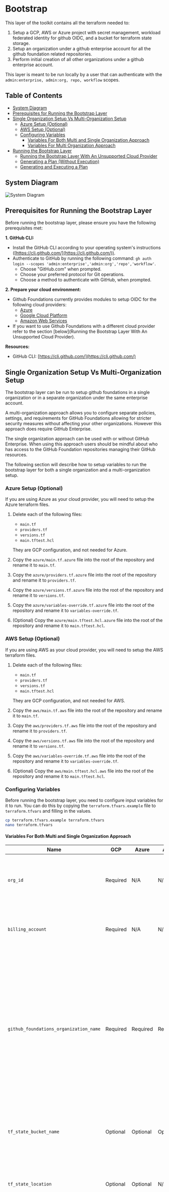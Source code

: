 # Bootstrap

This layer of the toolkit contains all the terraform needed to:

 1. Setup a GCP, AWS or Azure project with secret management, workload federated identity for github OIDC, and a bucket for terraform state storage.
 2. Setup an organization under a github enterprise account for all the github foundation related repositories.
 3. Perform initial creation of all other organizations under a github enterprise account.

 This layer is meant to be run locally by a user that can authenticate with the `admin:enterprise, admin:org, repo, workflow` scopes.

## Table of Contents

- [System Diagram](#system-diagram)
- [Prerequisites for Running the Bootstrap Layer](#prerequisites-for-running-the-bootstrap-layer)
- [Single Organization Setup Vs Multi-Organization Setup](#single-organization-setup-vs-multi-organization-setup)
  - [Azure Setup (Optional)](#azure-setup-optional)
  - [AWS Setup (Optional)](#aws-setup-optional)
  - [Configuring Variables](#configuring-variables)
    - [Variables For Both Multi and Single Organization Approach](#variables-for-both-multi-and-single-organization-approach)
    - [Variables For Multi Organization Approach](#variables-for-multi-organization-approach)
- [Running the Bootstrap Layer](#running-the-bootstrap-layer)
  - [Running the Bootstrap Layer With An Unsupported Cloud Provider](#running-the-bootstrap-layer-with-an-unsupported-cloud-provider)
  - [Generating a Plan (Without Execution)](#generating-a-plan-without-execution)
  - [Generating and Executing a Plan](#generating-and-executing-a-plan)

## System Diagram

![System Diagram](../resources/images/system_diagram.png)

## Prerequisites for Running the Bootstrap Layer

Before running the bootstrap layer, please ensure you have the following prerequisites met:

**1. GitHub CLI:**

- Install the GitHub CLI according to your operating system's instructions ([https://cli.github.com/](https://cli.github.com/)).
- Authenticate to GitHub by running the following command: `gh auth login --scopes 'admin:enterprise','admin:org','repo','workflow'`.
  - Choose "GitHub.com" when prompted.
  - Choose your preferred protocol for Git operations.
  - Choose a method to authenticate with GitHub, when prompted.

**2. Prepare your cloud environment:**

- Github Foundations currently provides modules to setup OIDC for the following cloud providers:
  - [Azure](./AZURE_SETUP.md)
  - [Google Cloud Platform](./GCP_SETUP.md)
  - [Amazon Web Services](./AWS_SETUP.md)
- If you want to use Github Foundations with a different cloud provider refer to the section [below](Running the Bootstrap Layer With An Unsupported Cloud Provider).

**Resources:**

- GitHub CLI: [https://cli.github.com/](https://cli.github.com/)

## Single Organization Setup Vs Multi-Organization Setup

The bootstrap layer can be run to setup github foundations in a single organization or in a separate organization under the same enterprise account.

A multi-organization approach allows you to configure separate policies, settings, and requirements for GitHub Foundations allowing for stricter security measures without affecting your other organizations. However this approach does require GitHub Enterprise.

The single organization approach can be used with or without GitHub Enterprise. When using this approach users should be mindful about who has access to the GitHub Foundation repositories managing their GitHub resources.

The following section will describe how to setup variables to run the bootstrap layer for both a single organization and a multi-organization setup.

### Azure Setup (Optional)

If you are using Azure as your cloud provider, you will need to setup the Azure terraform files.

1. Delete each of the following files:

    - `main.tf`
    - `providers.tf`
    - `versions.tf`
    - `main.tftest.hcl`

    They are GCP configuration, and not needed for Azure.

2. Copy the `azure/main.tf.azure` file into the root of the repository and rename it to `main.tf`.
3. Copy the `azure/providers.tf.azure` file into the root of the repository and rename it to `providers.tf`.
4. Copy the `azure/versions.tf.azure` file into the root of the repository and rename it to `versions.tf`.
5. Copy the `azure/variables-override.tf.azure` file into the root of the repository and rename it to `variables-override.tf`.
6. (Optional) Copy the `azure/main.tftest.hcl.azure` file into the root of the repository and rename it to `main.tftest.hcl`.

### AWS Setup (Optional)

If you are using AWS as your cloud provider, you will need to setup the AWS terraform files.

1. Delete each of the following files:

    - `main.tf`
    - `providers.tf`
    - `versions.tf`
    - `main.tftest.hcl`

    They are GCP configuration, and not needed for AWS.

2. Copy the `aws/main.tf.aws` file into the root of the repository and rename it to `main.tf`.
3. Copy the `aws/providers.tf.aws` file into the root of the repository and rename it to `providers.tf`.
4. Copy the `aws/versions.tf.aws` file into the root of the repository and rename it to `versions.tf`.
5. Copy the `aws/variables-override.tf.aws` file into the root of the repository and rename it to `variables-override.tf`.
6. (Optional) Copy the `aws/main.tftest.hcl.aws` file into the root of the repository and rename it to `main.tftest.hcl`.

### Configuring Variables

Before running the bootstrap layer, you need to configure input variables for it to run. You can do this by copying the `terraform.tfvars.example` file to `terraform.tfvars` and filling in the values.

```bash
cp terraform.tfvars.example terraform.tfvars
nano terraform.tfvars
```

#### Variables For Both Multi and Single Organization Approach

| Name | GCP | Azure | AWS | Description |
|------|-----|-------|-----|-------------|
| `org_id` | Required | N/A | N/A | The id of the GCP organization that will have the project that has the terraform state file bucket. |
| `billing_account` | Required | N/A | N/A | The billing account to use for the GCP project that has the terraform state file bucket. |
| `github_foundations_organization_name` | Required | Required | Required | The name of the organization that will host the github foundation repositories. In the case of the multi-org approach this must be an organization name that doesn't already exist. However for the single org approach this should be the name of an existing organization that you want to use. |
| `tf_state_bucket_name` | Optional | Optional | Optional | The name of the bucket / container to store the terraform state file. If not set a default name will be used. |
| `tf_state_location` | Optional | Optional | N/A | The location / region to use for the cloud resources. If not set a default location will be used. |
| `secret_store_name` | N/A | Optional | N/A | The name to use for a secret manager store. To bring your own Azure Key Vault, specify the name of the Azure Key Vault you want to use. If not set, a new Azure Key Vault will be created using a default name. |
| `secret_store_project` | N/A | Optional | N/A | The Azure resource group name where the secrets will be stored. If not set a default name will be used. |
| `github_thumbprints` | N/A | N/A | Required | A list of github server certificate thumbprints required to setup the AWS openid connect provider. For more information on how to obtain this thumbprint refer to [AWS documentation](https://docs.aws.amazon.com/IAM/latest/UserGuide/id_roles_providers_create_oidc_verify-thumbprint.html) or see the [Setup Instructions here](./AWS_SETUP.md#calculate-thumbprint-of-github-oidc-provider). |

#### Variables for Multi Organization Approach

| Name | GCP | Azure | AWS | Description |
|------|-----|-------|-----|-------------|
| `github_enterprise_slug` | Required | Required | Required | The slug of the enterprise account that own your organization(s) |
| `github_organization_admin_logins` | Required | Required | Required | A list of github users that will be given admin permissions to the github foundation organization. |
| `github_organization_billing_email` | Required | Required | Required | A email for billing to set in the github foundation organization. |
| `github_enterprise_organizations` | Optional | Optional | Optional | A map of organizations to create under the enterprise account. You can still use the organization layer to manage organizations under your enterprise account that weren't created this way so this is optional. |

## Running the Bootstrap Layer

This section outlines the steps to run the bootstrap layer. Remember to ensure you have met the prerequisites detailed in the previous section before proceeding.

To run the bootstrap layer perform the following steps:

1. Clone this repository locally and copy the bootstrap folder into a separate folder on your local machine.
2. Navigate to the folder that you copied the bootstrap layer to and configure the variables required to run it. For more info on how to do this refer to the [configuring variables section](#configuring-variables).
3. Run `terraform init` then generate and execute a plan with `terraform apply`. If you run into any authentication issues make sure all [prerequisites are met](#prerequisites-for-running-the-bootstrap-layer).
      - If using `Azure` for your backend, make a note of the `sa_name` output as you will need it for the next step.

4. After a successful application of the terraform code navigate to the `backend.tf` file and uncomment the backend configuration for your cloud.

    ---

    **GCP**

    It should be the block that looks like this:

    ```hcl
    terraform {
      backend "gcs" {
        bucket = "ghf-state-1234567890"
        prefix = "terraform/github-foundations/bootstrap"
      }
    }
    ```

    - replace the bucket name with the one you set in the `terraform.tfvars` file, or the default one (`ghf-state-<your-org-id>`) if you didn't set it.

    ---

    **Azure**

    It should be the block that looks like this:

    ```hcl
    terraform {
      backend "azurerm" {
        resource_group_name  = "github-foundations"
        storage_account_name = "ghfoundations"
        container_name       = "ghf-state"
        key                  = "prod.terraform.tfstate"
      }
    }
    ```

    - replace the `container_name` with the one you set in the `terraform.tfvars` file, or the default one (`ghf-state-`) if you didn't set it.
    - replace the `storage_account_name` with the name of the `sa_name` output from the previous step.

    ---

    **AWS**

    It should be the block that looks like this:

    ```hcl
    terraform {
      backend "s3" {
        bucket         = "ghf-state"
        region         = "<AWS-REGION>"
        encrypt        = true
        key            = "bootstrap.terraform.tfstate"
        dynamodb_table = "TFLockIds"
      }
    }
    ```

    - replace the `<AWS-REGION>` with the region the s3 bucket is in. This line can also be removed if the environment variable `AWS_DEFAULT_REGION` or `AWS_REGION` has already been set.
    - replace `bucket` with the name of the s3 bucket you set in the `terraform.tfvars` file.
    - if you set the `tflock_db_name` variable for the aws oidc module, replace `dynamodb_table` with the value used.

    ---

5. Run `terraform init -migrate-state` again, it should ask you if you want to migrate your backend. If you want to suppress the prompt and answer "yes" then add the `-force-copy` option.
6. Create a pull request and store all the bootstrap layer terraform in to the bootstrap repository that should have been created for you by terraform when you ran `terraform apply`.

After performing these steps your bootstrap layer should have setup GCP OIDC, Github secrets and variables for the OIDC connection, Github repositories for your terraform code to live in, and state file in a GCP bucket containing the state of the bootstrap layer.

### Running the Bootstrap Layer With An Unsupported Cloud Provider

Currently the only cloud provider Github Foundations has out of the box support for is Google Cloud Platform. To use Github Foundations with a different cloud provider please refer to the [custom cloud setup documentation](./CUSTOM_CLOUD_SETUP.md)

### Generating a Plan (Without Execution)

To generate a plan that outlines the changes the bootstrap layer will make to your infrastructure, without actually executing them, run the following command:

```hcl
terraform plan
```

This command will analyze your Terraform configuration and display a detailed plan summarizing the planned changes:

- Resources to be created, updated, or destroyed.
- Any potential costs associated with the changes.
- Any potential warnings or errors.

Carefully review the plan to ensure it aligns with your expectations before proceeding to the next step.

### Generating and Executing a Plan

To generate a plan and immediately execute the changes in your infrastructure, run the following command:

```hcl
terraform apply
```

**Warning:** This command will make irreversible changes to your infrastructure. Before running it, ensure you have thoroughly reviewed the plan generated by `terraform plan` and understand the potential impact of the changes.

By default, `terraform apply` will prompt you for confirmation before executing the plan. You can bypass this prompt and proceed directly with execution by using the `-auto-approve` flag, but **strongly advise against** doing so in production environments due to the risk of unintended consequences.

**Additional Options:**

- For more granular control over the plan generation and execution process, you can explore additional options supported by the `terraform plan` and `terraform apply` commands. Refer to the official Terraform documentation for a comprehensive list of options: [https://developer.hashicorp.com/terraform](https://developer.hashicorp.com/terraform)

**Important Note:** Remember to exercise caution when working with tools that modify your infrastructure. Always have a backup plan and a clear understanding of the potential consequences before executing any changes.
